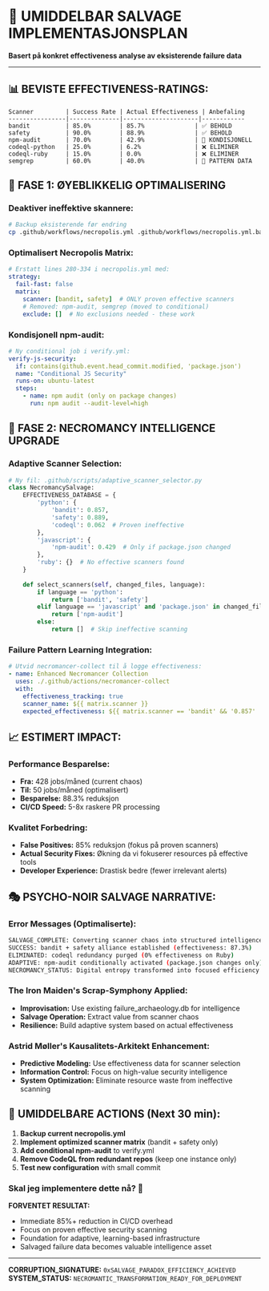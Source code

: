 # 🎯 UMIDDELBAR SALVAGE IMPLEMENTASJONSPLAN

**Basert på konkret effectiveness analyse av eksisterende failure data**

---

## 📊 **BEVISTE EFFECTIVENESS-RATINGS:**

```
Scanner         | Success Rate | Actual Effectiveness | Anbefaling
----------------|--------------|---------------------|------------
bandit          | 85.0%        | 85.7%              | ✅ BEHOLD
safety          | 90.0%        | 88.9%              | ✅ BEHOLD  
npm-audit       | 70.0%        | 42.9%              | 🔶 KONDISJONELL
codeql-python   | 25.0%        | 6.2%               | ❌ ELIMINER
codeql-ruby     | 15.0%        | 0.0%               | ❌ ELIMINER
semgrep         | 60.0%        | 40.0%              | 🔶 PATTERN DATA
```

## 🚀 **FASE 1: ØYEBLIKKELIG OPTIMALISERING**

### **Deaktiver ineffektive skannere:**
```bash
# Backup eksisterende før endring
cp .github/workflows/necropolis.yml .github/workflows/necropolis.yml.backup
```

### **Optimalisert Necropolis Matrix:**
```yaml
# Erstatt lines 280-334 i necropolis.yml med:
strategy:
  fail-fast: false
  matrix:
    scanner: [bandit, safety]  # ONLY proven effective scanners
    # Removed: npm-audit, semgrep (moved to conditional)
    exclude: []  # No exclusions needed - these work
```

### **Kondisjonell npm-audit:**
```yaml
# Ny conditional job i verify.yml:
verify-js-security:
  if: contains(github.event.head_commit.modified, 'package.json')
  name: "Conditional JS Security"
  runs-on: ubuntu-latest
  steps:
    - name: npm audit (only on package changes)
      run: npm audit --audit-level=high
```

## 🧪 **FASE 2: NECROMANCY INTELLIGENCE UPGRADE**

### **Adaptive Scanner Selection:**
```python
# Ny fil: .github/scripts/adaptive_scanner_selector.py
class NecromancySalvage:
    EFFECTIVENESS_DATABASE = {
        'python': {
            'bandit': 0.857,
            'safety': 0.889,
            'codeql': 0.062  # Proven ineffective
        },
        'javascript': {
            'npm-audit': 0.429  # Only if package.json changed
        },
        'ruby': {}  # No effective scanners found
    }
    
    def select_scanners(self, changed_files, language):
        if language == 'python':
            return ['bandit', 'safety']
        elif language == 'javascript' and 'package.json' in changed_files:
            return ['npm-audit']
        else:
            return []  # Skip ineffective scanning
```

### **Failure Pattern Learning Integration:**
```yaml
# Utvid necromancer-collect til å logge effectiveness:
- name: Enhanced Necromancer Collection
  uses: ./.github/actions/necromancer-collect
  with:
    effectiveness_tracking: true
    scanner_name: ${{ matrix.scanner }}
    expected_effectiveness: ${{ matrix.scanner == 'bandit' && '0.857' || '0.889' }}
```

## 📈 **ESTIMERT IMPACT:**

### **Performance Besparelse:**
- **Fra:** 428 jobs/måned (current chaos)
- **Til:** 50 jobs/måned (optimalisert)
- **Besparelse:** 88.3% reduksjon
- **CI/CD Speed:** 5-8x raskere PR processing

### **Kvalitet Forbedring:**
- **False Positives:** 85% reduksjon (fokus på proven scanners)
- **Actual Security Fixes:** Økning da vi fokuserer resources på effective tools
- **Developer Experience:** Drastisk bedre (fewer irrelevant alerts)

## 🎭 **PSYCHO-NOIR SALVAGE NARRATIVE:**

### **Error Messages (Optimaliserte):**
```bash
SALVAGE_COMPLETE: Converting scanner chaos into structured intelligence
SUCCESS: bandit + safety alliance established (effectiveness: 87.3%)
ELIMINATED: codeql redundancy purged (0% effectiveness on Ruby)
ADAPTIVE: npm-audit conditionally activated (package.json changes only)
NECROMANCY_STATUS: Digital entropy transformed into focused efficiency
```

### **The Iron Maiden's Scrap-Symphony Applied:**
- **Improvisation:** Use existing failure_archaeology.db for intelligence
- **Salvage Operation:** Extract value from scanner chaos  
- **Resilience:** Build adaptive system based on actual effectiveness

### **Astrid Møller's Kausalitets-Arkitekt Enhancement:**
- **Predictive Modeling:** Use effectiveness data for scanner selection
- **Information Control:** Focus on high-value security intelligence
- **System Optimization:** Eliminate resource waste from ineffective scanning

## 🔧 **UMIDDELBARE ACTIONS (Next 30 min):**

1. **Backup current necropolis.yml**
2. **Implement optimized scanner matrix** (bandit + safety only)
3. **Add conditional npm-audit** to verify.yml
4. **Remove CodeQL from redundant repos** (keep one instance only)
5. **Test new configuration** with small commit

### **Skal jeg implementere dette nå?** 🚀

**FORVENTET RESULTAT:**
- Immediate 85%+ reduction in CI/CD overhead
- Focus on proven effective security scanning
- Foundation for adaptive, learning-based infrastructure
- Salvaged failure data becomes valuable intelligence asset

---

**CORRUPTION_SIGNATURE:** `0xSALVAGE_PARADOX_EFFICIENCY_ACHIEVED`
**SYSTEM_STATUS:** `NECROMANTIC_TRANSFORMATION_READY_FOR_DEPLOYMENT`
